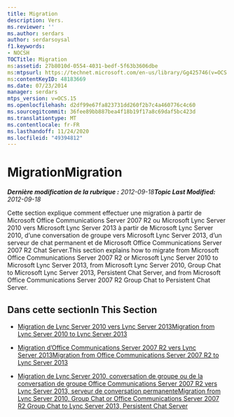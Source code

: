 ```yaml
---
title: Migration
description: Vers.
ms.reviewer: ''
ms.author: serdars
author: serdarsoysal
f1.keywords:
- NOCSH
TOCTitle: Migration
ms:assetid: 27b8010d-0554-4031-bedf-5f63b3606dbe
ms:mtpsurl: https://technet.microsoft.com/en-us/library/Gg425746(v=OCS.15)
ms:contentKeyID: 48183669
ms.date: 07/23/2014
manager: serdars
mtps_version: v=OCS.15
ms.openlocfilehash: d2df99e67fa823731dd260f2b7c4a460776c4c60
ms.sourcegitcommit: 36fee89bb887bea4f18b19f17a8c69daf5bc423d
ms.translationtype: MT
ms.contentlocale: fr-FR
ms.lasthandoff: 11/24/2020
ms.locfileid: "49394812"
---
```

# <a name="migration"></a><span data-ttu-id="b9b68-103">Migration</span><span class="sxs-lookup"><span data-stu-id="b9b68-103">Migration</span></span>

<div data-xmlns="http://www.w3.org/1999/xhtml">

<div class="topic" data-xmlns="http://www.w3.org/1999/xhtml" data-msxsl="urn:schemas-microsoft-com:xslt" data-cs="https://msdn.microsoft.com/">

<div data-asp="https://msdn2.microsoft.com/asp">



</div>

<div id="mainSection">

<div id="mainBody"><span data-ttu-id="b9b68-104">

<span> </span></span><span class="sxs-lookup"><span data-stu-id="b9b68-104">

<span> </span></span></span>

<span data-ttu-id="b9b68-105">_**Dernière modification de la rubrique :** 2012-09-18_</span><span class="sxs-lookup"><span data-stu-id="b9b68-105">_**Topic Last Modified:** 2012-09-18_</span></span>

<span data-ttu-id="b9b68-106">Cette section explique comment effectuer une migration à partir de Microsoft Office Communications Server 2007 R2 ou Microsoft Lync Server 2010 vers Microsoft Lync Server 2013 à partir de Microsoft Lync Server 2010, d’une conversation de groupe vers Microsoft Lync Server 2013, d’un serveur de chat permanent et de Microsoft Office Communications Server 2007 R2 Chat Server.</span><span class="sxs-lookup"><span data-stu-id="b9b68-106">This section explains how to migrate from Microsoft Office Communications Server 2007 R2 or Microsoft Lync Server 2010 to Microsoft Lync Server 2013, from Microsoft Lync Server 2010, Group Chat to Microsoft Lync Server 2013, Persistent Chat Server, and from Microsoft Office Communications Server 2007 R2 Group Chat to Persistent Chat Server.</span></span>

<div>

## <a name="in-this-section"></a><span data-ttu-id="b9b68-107">Dans cette section</span><span class="sxs-lookup"><span data-stu-id="b9b68-107">In This Section</span></span>

  - [<span data-ttu-id="b9b68-108">Migration de Lync Server 2010 vers Lync Server 2013</span><span class="sxs-lookup"><span data-stu-id="b9b68-108">Migration from Lync Server 2010 to Lync Server 2013</span></span>](migration-from-lync-server-2010-to-lync-server-2013.md)

  - [<span data-ttu-id="b9b68-109">Migration d’Office Communications Server 2007 R2 vers Lync Server 2013</span><span class="sxs-lookup"><span data-stu-id="b9b68-109">Migration from Office Communications Server 2007 R2 to Lync Server 2013</span></span>](migration-from-office-communications-server-2007-r2-to-lync-server-2013.md)

  - [<span data-ttu-id="b9b68-110">Migration de Lync Server 2010, conversation de groupe ou de la conversation de groupe Office Communications Server 2007 R2 vers Lync Server 2013, serveur de conversation permanente</span><span class="sxs-lookup"><span data-stu-id="b9b68-110">Migration from Lync Server 2010, Group Chat or Office Communications Server 2007 R2 Group Chat to Lync Server 2013, Persistent Chat Server</span></span>](migration-from-lync-server-2010-group-chat-or-office-communications-server-2007-r2-group-chat-to-lync-server-2013-persistent-chat-server.md)

<span data-ttu-id="b9b68-111"></div>

</div>

<span> </span>

</div>

</div>

</span><span class="sxs-lookup"><span data-stu-id="b9b68-111"></div>

</div>

<span> </span>

</div>

</div>

</span></span></div>

